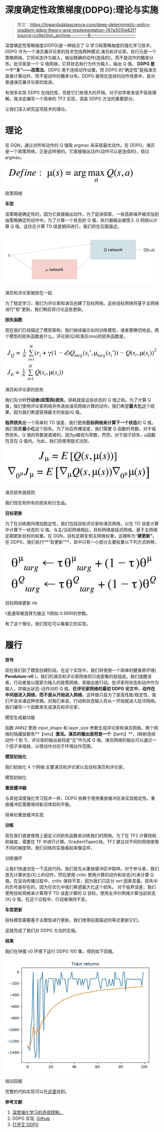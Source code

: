 # 深度确定性政策梯度(DDPG):理论与实施

> 原文：<https://towardsdatascience.com/deep-deterministic-policy-gradient-ddpg-theory-and-implementation-747a3010e82f?source=collection_archive---------8----------------------->

深度确定性策略梯度(DDPG)是一种结合了 Q 学习和策略梯度的强化学习技术。DDPG 作为一个演员兼评论家的技术包括两种模式:演员和评论家。执行元是一个策略网络，它将状态作为输入，输出精确的动作(连续的)，而不是动作的概率分布。批评家是一个 Q 值网络，它将状态和行为作为输入，输出 Q 值。 **DDPG 是一个“关”——政策法**。DDPG 用于连续动作设置，而 DDPG 的“确定性”是指演员直接计算动作，而不是动作的概率分布。DDPG 被用在连续的动作场景中，是对普通演员兼评论家的改进。

有很多实现 DDPG 在线的库，但是它们有很大的开销，对于初学者来说不容易理解。我决定编写一个简单的 TF2 实现，涵盖 DDPG 方法的重要部分。

让我们深入研究这项技术的理论。

# 理论

在 DQN，通过对所有动作的 Q 值取 argmax 来采取最优动作。在 DDPG，演员是一个政策网络，正是这样做的。它直接输出动作(动作可以是连续的)，绕过 argmax。

![](img/fcf329284e49faffd1f936a50b648d46.png)

政策网络

**车型**

该策略是确定性的，因为它直接输出动作。为了促进探索，一些高斯噪声被添加到由策略确定的动作中。为了计算一个状态的 Q 值，执行器输出被馈入 Q 网络以计算 Q 值。这仅在计算 TD 误差期间进行，我们将在后面描述。

![](img/31367e2d4348b86d4011d653bca7d0a3.png)

演员和评论家被拴在一起

为了稳定学习，我们为评论家和演员创建了目标网络。这些目标网络将基于主网络进行“软”更新。我们稍后将讨论这些更新。

**损失函数**

现在我们已经描述了模型架构，我们继续展示如何训练模型，或者更确切地说，两个模型的损失函数是什么。评论家(Q)和演员(mu)的损失函数是，

![](img/7c50a72df1170ca18dfe897cb2a896ad.png)

演员和评论家的损失

我们先分析**行动者(政策网)损失**。损耗就是这些状态的 Q 值之和。为了计算 Q 值，我们使用评论家网络并传递由演员网络计算的动作。我们希望**最大化**这个结果，因为我们希望获得最大的收益/Q 值。

**临界损失**是一个简单的 TD 误差，我们使用**目标网络来计算下一个状态**的 Q 值。我们需要**最小化**这个损失。为了向后传播误差，我们需要 Q 函数的导数。对于临界损失，Q 值的导数是直接的，因为μ被视为常数，然而，对于因子损失，μ函数包含在 Q 值内。为此，我们将使用链式法则，

![](img/1b2d357e18bcfc4998c63cb0c60b1315.png)

演员损失链规则

我们现在有所有的损失和衍生品。

**目标更新**

为了在训练期间增加稳定性，我们包括目标评论家和演员网络，以在 TD 误差计算中计算下一状态的 Q 值。与主/当前网络相比，目标网络是延迟网络。基于主网络定期更新目标的权重。在 DQN，目标定期复制主网络权重，这被称为“**硬更新”**。在 DDPG，我们执行**“软更新”**，其中只有一小部分主要权重以下列方式转移，

![](img/67310d8dfbbe15bc40caf466ddff33fc.png)

目标网络更新 rle

τ是通常被选择为接近 1(例如 0.999)的参数。

有了这个理论，我们现在可以看看它的实现。

# 履行

**型号**

现在我们到了模型创建阶段。在这个实现中，我们将使用一个简单的健身房环境( **Pendulum-v0** )。我们的演员和评论家网络将只由密集的层组成。我们提醒读者，行动者是以国家为输入的政策网络，其输出是行动。批评家将状态和动作作为输入，并输出状态-动作对的 Q 值。**在评论家网络的最初 DDPG 论文中，动作在中间层进入网络，而不是从开始进入网络**。这样做只是为了提高性能/稳定性，我们不会诉诸这种伎俩。对我们来说，行动和状态输入将从一开始就进入批评网络。我们编写一个函数来生成演员和评论家，

模型生成器功能

函数 ANN2 使用 input_shape 和 layer_size 参数生成评论家和演员网络。两个网络的隐藏层都有**【relu】**激活。演员的输出层将是一个**【tanh】**，(映射连续动作-1 到 1)，评论家的输出层将是“无”作为其 Q 值。演员网络的输出可以通过一个因子来缩放，以使动作对应于环境动作范围。

**模型初始化**

我们初始化 4 个网络:主要演员和评论家以及目标演员和评论家，

模型初始化

**重放缓冲器**

与其他深度强化学习技术一样，DDPG 依赖于使用重放缓冲区来实现稳定性。重放缓冲区需要保持新旧体验的平衡。

简单的重放缓冲实现

**训练**

现在我们直接使用上面定义的损失函数来训练我们的网络。为了在 TF2 计算损耗和梯度，需要在 TF 中进行计算。GradientTape()块。TF2 建议对不同的网络使用不同的梯度带。我们训练的实施看起来像这样，

训练循环

让我们快速浏览一下这段代码。我们首先从重放缓冲区中取样。对于参与者，我们首先计算状态(X)上的动作，然后使用 critic 使用计算的动作和状态(X)来计算 Q 值。在反向传播过程中，critic 保持不变，因为我们只区分 wrt 因素变量。损失中的负号是存在的，因为在优化中我们希望最大化这个损失。
对于临界误差，我们使用目标网络来计算用于 TD 误差计算的 Q 目标。使用主评价网络计算当前状态(X) Q 值。在这个过程中，行动者保持不变。

**车型更新**

目标模型需要基于主模型进行更新。我们使用前面描述的等式更新它们，

这就完成了我们对 DDPG 方法的实施。

**结果**

我们在钟摆 v0 环境下运行 DDPG 100 集，得到如下回报。

![](img/9d2747e726288a13f73850e9a000b827.png)

培训回报

完整的代码实现可以在[这里](https://github.com/sol0invictus/RL_Codes/tree/master/DDPG/v1)找到。

**参考文献**

1.  [深度强化学习的连续控制。](https://arxiv.org/abs/1509.02971)
2.  DDPG 实现: [Github](https://github.com/sol0invictus/RL_Codes/tree/master/DDPG/v1)
3.  [打开艾 DDPG](https://spinningup.openai.com/en/latest/algorithms/ddpg.html)